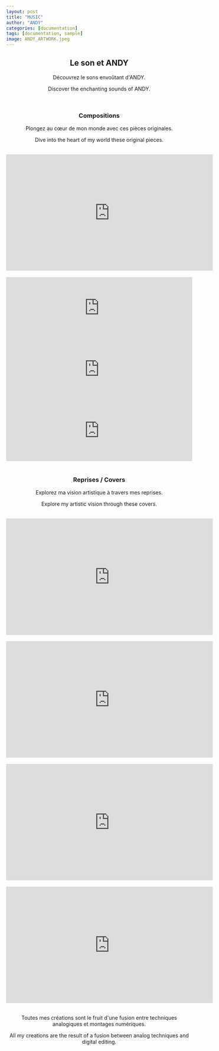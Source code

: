 ```yaml
---
layout: post
title: "MUSIC"
author: "ANDY"
categories: [documentation]
tags: [documentation, sample]
image: ANDY_ARTWORK.jpeg
---
```


<h2 align="center">Le son et ANDY</h2>

<div align="center">
  <p>Découvrez le sons envoûtant d'ANDY.</p>
  <p>Discover the enchanting sounds of ANDY.</p>
</div>

<br />

<h3 align="center">Compositions</h3>
<div align="center">
  <p>Plongez au cœur de mon monde avec ces pièces originales.</p>
  <p>Dive into the heart of my world these original pieces.</p>
 <br /> 
  <iframe width="560" height="315" src="https://www.youtube.com/embed/gts8gaZKXhw" frameborder="0" allow="accelerometer; autoplay; clipboard-write; encrypted-media; gyroscope; picture-in-picture; web-share" allowfullscreen></iframe>
</div>
<br />
<div align="center">
  <iframe width="100%" height="166" scrolling="no" frameborder="no" allow="autoplay" src="https://w.soundcloud.com/player/?url=https%3A//api.soundcloud.com/tracks/990456154&color=%23d090f2&auto_play=false&hide_related=false&show_comments=true&show_user=true&show_reposts=false&show_teaser=true"></iframe>
  <iframe width="100%" height="166" scrolling="no" frameborder="no" allow="autoplay" src="https://w.soundcloud.com/player/?url=https%3A//api.soundcloud.com/tracks/990457810&color=%23d090f2&auto_play=false&hide_related=false&show_comments=true&show_user=true&show_reposts=false&show_teaser=true"></iframe>
  <iframe width="100%" height="166" scrolling="no" frameborder="no" allow="autoplay" src="https://w.soundcloud.com/player/?url=https%3A//api.soundcloud.com/tracks/990458971&color=%23d090f2&auto_play=false&hide_related=false&show_comments=true&show_user=true&show_reposts=false&show_teaser=true"></iframe>
</div>

<br />

<h3 align="center">Reprises / Covers</h3>
<div align="center">
  <p>Explorez ma vision artistique à travers mes reprises.</p>
  <p>Explore my artistic vision through these covers.</p>

 <br /> 

  <iframe width="560" height="315" src="https://www.youtube.com/embed/iPt0FhtxWsc" frameborder="0" allow="accelerometer; autoplay; clipboard-write; encrypted-media; gyroscope; picture-in-picture; web-share" allowfullscreen></iframe>
  <br />
  <br />
  <iframe width="560" height="315" src="https://www.youtube.com/embed/05gt4oMegN4" frameborder="0" allow="accelerometer; autoplay; clipboard-write; encrypted-media; gyroscope; picture-in-picture; web-share" allowfullscreen></iframe>
  <br />
  <br />
  <iframe width="560" height="315" src="https://www.youtube.com/embed/6F2kvGeJPGg" frameborder="0" allow="accelerometer; autoplay; clipboard-write; encrypted-media; gyroscope; picture-in-picture; web-share" allowfullscreen></iframe>
  <br />
  <br />
  <iframe width="560" height="315" src="https://www.youtube.com/embed/8AdM15EUFTc" frameborder="0" allow="accelerometer; autoplay; clipboard-write; encrypted-media; gyroscope; picture-in-picture; web-share" allowfullscreen></iframe>
</div>

<br />

<div align="center">
  <p>Toutes mes créations sont le fruit d'une fusion entre techniques analogiques et montages numériques.</p>
  <p>All my creations are the result of a fusion between analog techniques and digital editing.</p>
</div>
